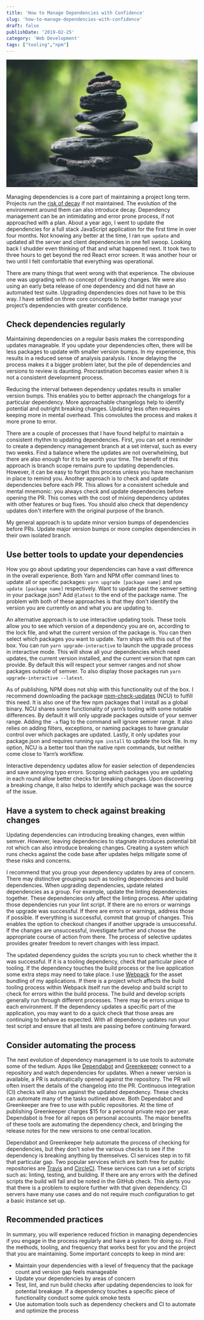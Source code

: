 ```yaml
---
title: 'How to Manage Dependencies with Confidence'
slug: 'how-to-manage-dependencies-with-confidence'
draft: false
publishDate: '2019-02-25'
category: 'Web Development'
tags: ["tooling","npm"]
---
```

![How to Manage Dependencies with Confidence](images/2019-02-balanced-rocks.jpg#center)

Managing dependencies is a core part of maintaining a project long term. Projects run the [risk of decay](https://en.wikipedia.org/wiki/Software_rot) if not maintained. The evolution of the environment around them can also introduce decay. Dependency management can be an intimidating and error prone process, if not approached with a plan. About a year ago, I went to update the dependencies for a full stack JavaScript application for the first time in over four months. Not knowing any better at the time, I ran `npm update` and updated all the server and client dependencies in one fell swoop. Looking back I shudder even thinking of that and what happened next. It took two to three hours to get beyond the red React error screen. It was another hour or two until I felt comfortable that everything was operational.

There are many things that went wrong with that experience. The obviouse one was upgrading with no concept of breaking changes. We were also using an early beta release of one dependency and did not have an automated test suite. Upgrading dependencies does not have to be this way. I have settled on three core concepts to help better manage your project’s dependencies with greater confidence.

## Check dependencies regularly

Maintaining dependencies on a regular basis makes the corresponding updates manageable. If you update your dependencies often, there will be less packages to update with smaller version bumps. In my experience, this results in a reduced sense of analysis paralysis. I know delaying the process makes it a bigger problem later, but the pile of dependencies and versions to review is daunting. Procrastination becomes easier when it is not a consistent development process.

Reducing the interval between dependency updates results in smaller version bumps. This enables you to better approach the changelogs for a particular dependency. More approachable changelogs help to identify potential and outright breaking changes. Updating less often requires keeping more in mental overhead. This convolutes the process and makes it more prone to error.

There are a couple of processes that I have found helpful to maintain a consistent rhythm to updating dependencies. First, you can set a reminder to create a dependency management branch at a set interval, such as every two weeks. Find a balance where the updates are not overwhelming, but there are also enough for it to be worth your time. The benefit of this approach is branch scope remains pure to updating dependencies. However, it can be easy to forget this process unless you have mechanism in place to remind you. Another approach is to check and update dependencies before each PR. This allows for a consistent schedule and mental mnemonic: you always check and update dependencies before opening the PR. This comes with the cost of mixing dependency updates with other features or bug fixes. You should also check that dependency updates don't interfere with the original purpose of the branch.

My general approach is to update minor version bumps of dependencies before PRs. Update major version bumps or more complex dependencies in their own isolated branch.

## Use better tools to update your dependencies

How you go about updating your dependencies can have a vast difference in the overall experience. Both Yarn and NPM offer command lines to update all or specific packages: `yarn upgrade [package name]` and `npm update [package name]` respectively. Want to update past the semver setting in your package.json? Add `@latest` to the end of the package name. The problem with both of these approaches is that they don't identify the version you are currently on and what you are updating to.

An alternative approach is to use interactive updating tools. These tools allow you to see which version of a dependency you are on, according to the lock file, and what the current version of the package is. You can then select which packages you want to update. Yarn ships with this out of the box. You can run `yarn upgrade-interactive` to launch the upgrade process in interactive mode. This will show all your dependencies which need updates, the current version installed, and the current version that npm can provide. By default this will respect your semver ranges and not show packages outside of semver. To also display those packages run `yarn upgrade-interactive --latest`.

As of publishing, NPM does not ship with this functionality out of the box. I recommend downloading the package [npm-check-updates](https://github.com/tjunnone/npm-check-updates) (NCU) to fulfill this need. It is also one of the few npm packages that I install as a global binary. NCU shares some functionality of yarn’s tooling with some notable differences. By default it will only upgrade packages outside of your semver range. Adding the `-a` flag to the command will ignore semver range. It also relies on adding filters, exceptions, or naming packages to have granular control over which packages are updated. Lastly, it only updates your package.json and requires running `npm install` to update the lock file. In my option, NCU is a better tool than the native npm commands, but neither come close to Yarn’s workflow.

Interactive dependency updates allow for easier selection of dependencies and save annoying typo errors. Scoping which packages you are updating in each round allow better checks for breaking changes. Upon discovering a breaking change, it also helps to identify which package was the source of the issue.

## Have a system to check against breaking changes

Updating dependencies can introducing breaking changes, even within semver. However, leaving dependencies to stagnate introduces potential bit rot which can also introduce breaking changes. Creating a system which runs checks against the code base after updates helps mitigate some of these risks and concerns.

I recommend that you group your dependency updates by area of concern. There may distinctive groupings such as tooling dependencies and build dependencies. When upgrading dependencies, update related dependencies as a group. For example, update the linting dependencies together. These dependencies only affect the linting process. After updating those dependencies run your lint script. If there are no errors or warnings the upgrade was successful. If there are errors or warnings, address those if possible. If everything is successful, commit that group of changes. This enables the option to checkout changes if another upgrade is unsuccessful. If the changes are unsuccessful, investigate further and choose the appropriate course of action from there. The process of selective updates provides greater freedom to revert changes with less impact.

The updated dependency guides the scripts you run to check whether the it was successful. If it is a tooling dependency, check that particular piece of tooling. If the dependency touches the build process or the live application some extra steps may need to take place. I use [Webpack](https://webpack.js.org/) for the asset bundling of my applications. If there is a project which affects the build tooling process within Webpack itself run the develop and build script to check for errors within the build process. The build and develop scripts generally run through different processes. There may be errors unique to each environment. If the dependency updates a specific part of the application, you may want to do a quick check that those areas are continuing to behave as expected. With all dependency updates run your test script and ensure that all tests are passing before continuing forward.

## Consider automating the process

The next evolution of dependency management is to use tools to automate some of the tedium. Apps like [Dependabot](https://dependabot.com/) and [Greenkeeper](https://greenkeeper.io/) connect to a repository and watch dependencies for updates. When a newer version is available, a PR is automatically opened against the repository. The PR will often insert the details of the changelog into the PR. Continuous integration (CI) checks will also run against the updated dependency. These checks can automate many of the tasks outlined above. Both Dependabot and Greenkeeper are free to use with public repositories. At the time of publishing Greenkeeper charges $15 for a personal private repo per year. Dependabot is free for all repos on personal accounts. The major benefits of these tools are automating the dependency check, and bringing the release notes for the new versions to one central location.

Dependabot and Greenkeeper help automate the process of checking for dependencies, but they don't solve the various checks to see if the dependency is breaking anything by themselves. CI services step in to fill that particular gap. Two popular services which are both free for public repositories are [Travis](https://travis-ci.org/) and [CircleCI](https://circleci.com/). These services can run a set of scripts such as: linting, testing, and building. If there are any errors with the defined scripts the build will fail and be noted in the GitHub check. This alerts you that there is a problem to explore further with that given dependency. CI servers have many use cases and do not require much configuration to get a basic instance set up.

## Recommended practices

In summary, you will experience reduced friction in managing dependencies if you engage in the process regularly and have a system for doing so. Find the methods, tooling, and frequency that works best for you and the project that you are maintaining. Some important concepts to keep in mind are:

- Maintain your dependencies with a level of frequency that the package count and version gap feels manageable
- Update your dependencies by areas of concern
- Test, lint, and run build checks after updating dependencies to look for potential breakage. If a dependency touches a specific piece of functionality conduct some quick smoke tests
- Use automation tools such as dependency checkers and CI to automate and optimize the process
